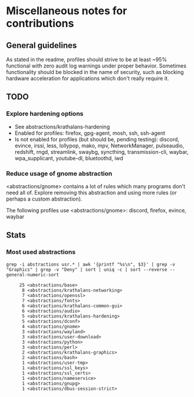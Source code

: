 # Miscellaneous notes for contributions

## General guidelines
As stated in the readme, profiles should strive to be at least ~95% functional with zero audit log warnings under proper behavior. Sometimes functionality should be blocked in the name of security, such as blocking hardware acceleration for applications which don't really require it.

## TODO
### Explore hardening options
- See abstractions/krathalans-hardening
- Enabled for profiles: firefox, gpg-agent, mosh, ssh, ssh-agent
- Is not enabled for profiles (but should be, pending testing): discord, evince, irssi, less, lollypop, mako, mpv, NetworkManager, pulseaudio, redshift, rngd, streamlink, swaybg, syncthing, transmission-cli, waybar, wpa_supplicant, youtube-dl, bluetoothd, iwd

### Reduce usage of gnome abstraction
<abstractions/gnome> contains a lot of rules which many programs don't need all of. Explore removing this abstraction and using more rules (or perhaps a custom abstraction).

The following profiles use <abstractions/gnome>: discord, firefox, evince, waybar

## Stats
### Most used abstractions
`grep -i abstractions usr.* | awk '{printf "%s\n", $3}' | grep -v "Graphics" | grep -v "Deny" | sort | uniq -c | sort --reverse --general-numeric-sort`

```
     25 <abstractions/base>
      8 <abstractions/krathalans-networking>
      7 <abstractions/openssl>
      7 <abstractions/fonts>
      6 <abstractions/krathalans-common-gui>
      6 <abstractions/audio>
      5 <abstractions/krathalans-hardening>
      5 <abstractions/dconf>
      4 <abstractions/gnome>
      3 <abstractions/wayland>
      3 <abstractions/user-download>
      3 <abstractions/python>
      3 <abstractions/perl>
      2 <abstractions/krathalans-graphics>
      2 <abstractions/bash>
      1 <abstractions/user-tmp>
      1 <abstractions/ssl_keys>
      1 <abstractions/ssl_certs>
      1 <abstractions/nameservice>
      1 <abstractions/gnupg>
      1 <abstractions/dbus-session-strict>
```
